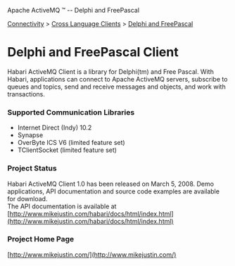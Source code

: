 Apache ActiveMQ ™ -- Delphi and FreePascal 

[Connectivity](connectivity.html) > [Cross Language Clients](cross-language-clients.html) > [Delphi and FreePascal](delphi-and-freepascal.html)


Delphi and FreePascal Client
============================

Habari ActiveMQ Client is a library for Delphi(tm) and Free Pascal. With Habari, applications can connect to Apache ActiveMQ servers, subscribe to queues and topics, send and receive messages and objects, and work with transactions.

### Supported Communication Libraries

*   Internet Direct (Indy) 10.2
*   Synapse
*   OverByte ICS V6 (limited feature set)
*   TClientSocket (limited feature set)

### Project Status

Habari ActiveMQ Client 1.0 has been released on March 5, 2008. Demo applications, API documentation and source code examples are available for download.  
The API documentation is available at [http://www.mikejustin.com/habari/docs/html/index.html](http://www.mikejustin.com/habari/docs/html/index.html)

### Project Home Page

[http://www.mikejustin.com/](http://www.mikejustin.com/)

